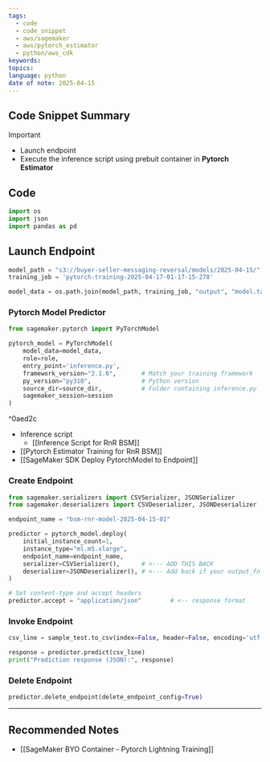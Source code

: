 ```yaml
---
tags:
  - code
  - code_snippet
  - aws/sagemaker
  - aws/pytorch_estimator
  - python/aws_cdk
keywords: 
topics: 
language: python
date of note: 2025-04-15
---
```


## Code Snippet Summary

>[!important]
>- Launch endpoint
>- Execute the inference script using prebuit container in **Pytorch Estimator**


## Code

```python
import os
import json
import pandas as pd
```



## Launch Endpoint

```python
model_path = "s3://buyer-seller-messaging-reversal/models/2025-04-15/"
training_job = 'pytorch-training-2025-04-17-01-17-15-278'

model_data = os.path.join(model_path, training_job, "output", "model.tar.gz")
```

### Pytorch Model Predictor

```python
from sagemaker.pytorch import PyTorchModel
```

```python
pytorch_model = PyTorchModel(
    model_data=model_data,
    role=role,
    entry_point='inference.py',
    framework_version="2.1.0",       # Match your training framework
    py_version="py310",              # Python version
    source_dir=source_dir,           # Folder containing inference.py
    sagemaker_session=session
)
```

^0aed2c

- Inference script
	- [[Inference Script for RnR BSM]]
- [[Pytorch Estimator Training for RnR BSM]]
- [[SageMaker SDK Deploy PytorchModel to Endpoint]]

### Create Endpoint

```python
from sagemaker.serializers import CSVSerializer, JSONSerializer
from sagemaker.deserializers import CSVDeserializer, JSONDeserializer
```

```python
endpoint_name = "bsm-rnr-model-2025-04-15-01"
```

```python
predictor = pytorch_model.deploy(
    initial_instance_count=1,
    instance_type="ml.m5.xlarge",
    endpoint_name=endpoint_name,
    serializer=CSVSerializer(),      # <--- ADD THIS BACK
    deserializer=JSONDeserializer(), # <--- Add back if your output_fn produces JSON
)
```

```python
# Set content-type and accept headers
predictor.accept = "application/json"        # <-- response format
```

### Invoke Endpoint

```python
csv_line = sample_test.to_csv(index=False, header=False, encoding='utf-8').strip()
```

```python
response = predictor.predict(csv_line)
print("Prediction response (JSON):", response)
```

### Delete Endpoint

```python
predictor.delete_endpoint(delete_endpoint_config=True)
```



-----------
##  Recommended Notes

- [[SageMaker BYO Container - Pytorch Lightning Training]]
